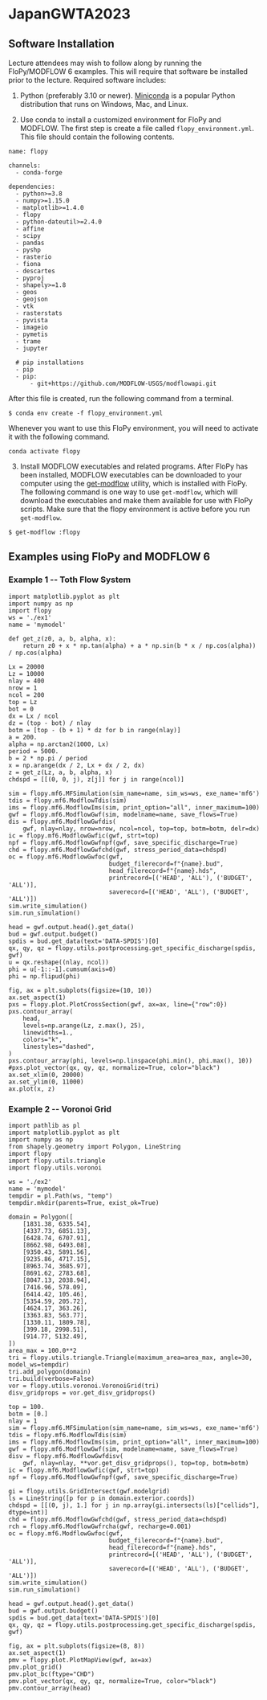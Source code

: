 # JapanGWTA2023

## Software Installation

Lecture attendees may wish to follow along by running the FloPy/MODFLOW 6 examples.  This will require that software be installed prior to the lecture.  Required software includes:

1.  Python (preferably 3.10 or newer).  [Miniconda](https://docs.conda.io/en/latest/miniconda.html) is a popular Python distribution that runs on Windows, Mac, and Linux.

2.  Use conda to install a customized environment for FloPy and MODFLOW. The first step is create a file called `flopy_environment.yml`.  This file should contain the following contents.

```
name: flopy

channels:
  - conda-forge

dependencies:
  - python>=3.8
  - numpy>=1.15.0
  - matplotlib>=1.4.0
  - flopy
  - python-dateutil>=2.4.0
  - affine
  - scipy
  - pandas
  - pyshp
  - rasterio
  - fiona
  - descartes
  - pyproj
  - shapely>=1.8
  - geos
  - geojson
  - vtk
  - rasterstats
  - pyvista
  - imageio
  - pymetis
  - trame
  - jupyter

  # pip installations
  - pip
  - pip:
      - git+https://github.com/MODFLOW-USGS/modflowapi.git
```

After this file is created, run the following command from a terminal.

```
$ conda env create -f flopy_environment.yml
```

Whenever you want to use this FloPy environment, you will need to activate it with the following command.

```
conda activate flopy
```

3.  Install MODFLOW executables and related programs.  After FloPy has been installed, MODFLOW executables can be downloaded to your computer using the [get-modflow](https://github.com/modflowpy/flopy/blob/develop/docs/get_modflow.md) utility, which is installed with FloPy. The following command is one way to use `get-modflow`, which will download the executables and make them available for use with FloPy scripts.  Make sure that the flopy environment is active before you run `get-modflow`.

```
$ get-modflow :flopy 
```

## Examples using FloPy and MODFLOW 6
### Example 1 -- Toth Flow System

```
import matplotlib.pyplot as plt
import numpy as np
import flopy
ws = './ex1'
name = 'mymodel'

def get_z(z0, a, b, alpha, x):
    return z0 + x * np.tan(alpha) + a * np.sin(b * x / np.cos(alpha)) / np.cos(alpha)

Lx = 20000
Lz = 10000
nlay = 400
nrow = 1
ncol = 200
top = Lz
bot = 0
dx = Lx / ncol
dz = (top - bot) / nlay
botm = [top - (b + 1) * dz for b in range(nlay)]
a = 200.
alpha = np.arctan2(1000, Lx)
period = 5000.
b = 2 * np.pi / period
x = np.arange(dx / 2, Lx + dx / 2, dx)
z = get_z(Lz, a, b, alpha, x)
chdspd = [[(0, 0, j), z[j]] for j in range(ncol)]

sim = flopy.mf6.MFSimulation(sim_name=name, sim_ws=ws, exe_name='mf6')
tdis = flopy.mf6.ModflowTdis(sim)
ims = flopy.mf6.ModflowIms(sim, print_option="all", inner_maximum=100)
gwf = flopy.mf6.ModflowGwf(sim, modelname=name, save_flows=True)
dis = flopy.mf6.ModflowGwfdis(
    gwf, nlay=nlay, nrow=nrow, ncol=ncol, top=top, botm=botm, delr=dx)
ic = flopy.mf6.ModflowGwfic(gwf, strt=top)
npf = flopy.mf6.ModflowGwfnpf(gwf, save_specific_discharge=True)
chd = flopy.mf6.ModflowGwfchd(gwf, stress_period_data=chdspd)
oc = flopy.mf6.ModflowGwfoc(gwf,
                            budget_filerecord=f"{name}.bud",
                            head_filerecord=f"{name}.hds",
                            printrecord=[('HEAD', 'ALL'), ('BUDGET', 'ALL')],
                            saverecord=[('HEAD', 'ALL'), ('BUDGET', 'ALL')])
sim.write_simulation()
sim.run_simulation()

head = gwf.output.head().get_data()
bud = gwf.output.budget()
spdis = bud.get_data(text='DATA-SPDIS')[0]
qx, qy, qz = flopy.utils.postprocessing.get_specific_discharge(spdis, gwf)
u = qx.reshape((nlay, ncol))
phi = u[-1::-1].cumsum(axis=0)
phi = np.flipud(phi)

fig, ax = plt.subplots(figsize=(10, 10))
ax.set_aspect(1)
pxs = flopy.plot.PlotCrossSection(gwf, ax=ax, line={"row":0})
pxs.contour_array(
    head, 
    levels=np.arange(Lz, z.max(), 25), 
    linewidths=1., 
    colors="k",
    linestyles="dashed",
)
pxs.contour_array(phi, levels=np.linspace(phi.min(), phi.max(), 10))
#pxs.plot_vector(qx, qy, qz, normalize=True, color="black")
ax.set_xlim(0, 20000)
ax.set_ylim(0, 11000)
ax.plot(x, z)
```

### Example 2 -- Voronoi Grid

```
import pathlib as pl
import matplotlib.pyplot as plt
import numpy as np
from shapely.geometry import Polygon, LineString
import flopy
import flopy.utils.triangle
import flopy.utils.voronoi

ws = './ex2'
name = 'mymodel'
tempdir = pl.Path(ws, "temp")
tempdir.mkdir(parents=True, exist_ok=True)

domain = Polygon([
    [1831.38, 6335.54],
    [4337.73, 6851.13],
    [6428.74, 6707.91],
    [8662.98, 6493.08],
    [9350.43, 5891.56],
    [9235.86, 4717.15],
    [8963.74, 3685.97],
    [8691.62, 2783.68],
    [8047.13, 2038.94],
    [7416.96, 578.09],
    [6414.42, 105.46],
    [5354.59, 205.72],
    [4624.17, 363.26],
    [3363.83, 563.77],
    [1330.11, 1809.78],
    [399.18, 2998.51],
    [914.77, 5132.49],
])
area_max = 100.0**2
tri = flopy.utils.triangle.Triangle(maximum_area=area_max, angle=30, model_ws=tempdir)
tri.add_polygon(domain)
tri.build(verbose=False)
vor = flopy.utils.voronoi.VoronoiGrid(tri)
disv_gridprops = vor.get_disv_gridprops()

top = 100.
botm = [0.]
nlay = 1
sim = flopy.mf6.MFSimulation(sim_name=name, sim_ws=ws, exe_name='mf6')
tdis = flopy.mf6.ModflowTdis(sim)
ims = flopy.mf6.ModflowIms(sim, print_option="all", inner_maximum=100)
gwf = flopy.mf6.ModflowGwf(sim, modelname=name, save_flows=True)
disv = flopy.mf6.ModflowGwfdisv(
    gwf, nlay=nlay, **vor.get_disv_gridprops(), top=top, botm=botm)
ic = flopy.mf6.ModflowGwfic(gwf, strt=top)
npf = flopy.mf6.ModflowGwfnpf(gwf, save_specific_discharge=True)

gi = flopy.utils.GridIntersect(gwf.modelgrid)
ls = LineString([p for p in domain.exterior.coords])
chdspd = [[(0, j), 1.] for j in np.array(gi.intersects(ls)["cellids"], dtype=int)]
chd = flopy.mf6.ModflowGwfchd(gwf, stress_period_data=chdspd)
rch = flopy.mf6.ModflowGwfrcha(gwf, recharge=0.001)
oc = flopy.mf6.ModflowGwfoc(gwf,
                            budget_filerecord=f"{name}.bud",
                            head_filerecord=f"{name}.hds",
                            printrecord=[('HEAD', 'ALL'), ('BUDGET', 'ALL')],
                            saverecord=[('HEAD', 'ALL'), ('BUDGET', 'ALL')])
sim.write_simulation()
sim.run_simulation()

head = gwf.output.head().get_data()
bud = gwf.output.budget()
spdis = bud.get_data(text='DATA-SPDIS')[0]
qx, qy, qz = flopy.utils.postprocessing.get_specific_discharge(spdis, gwf)

fig, ax = plt.subplots(figsize=(8, 8))
ax.set_aspect(1)
pmv = flopy.plot.PlotMapView(gwf, ax=ax)
pmv.plot_grid()
pmv.plot_bc(ftype="CHD")
pmv.plot_vector(qx, qy, qz, normalize=True, color="black")
pmv.contour_array(head)
```